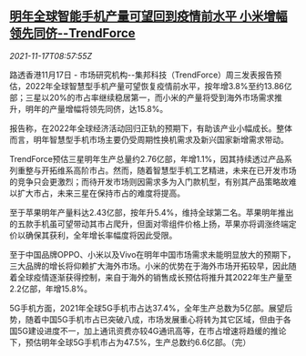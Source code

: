 <!--1637139662000-->
[明年全球智能手机产量可望回到疫情前水平 小米增幅领先同侪--TrendForce](https://cn.reuters.com/article/trendforce-2022-global-smartphohne-1117-idCNKBS2I20PA)
------

<div><i>2021-11-17T08:57:55Z</i></div><p>路透香港11月17日 - 市场研究机构--集邦科技（TrendForce）周三发表报告预估，2022年全球智慧型手机产量可望恢复疫情前水平，按年增3.8%至约13.86亿部；三星以20%的市占率继续稳居第一，而小米的产量将受到海外市场需求推升，明年的产量增幅将领先同侪，达15.8%。</p><p>报告称，在2022年全球经济活动回归正轨的预期下，有助该产业小幅成长。整体而言，明年智慧型手机市场主要仍受周期性换机需求及新兴国家新增需求带动。</p><p>TrendForce预估三星明年生产总量约2.76亿部，年增1.1%，因其持续透过产品系列重整与开拓维系高阶市占。然而，随着智慧型手机工艺精进，未来在已开发市场的竞争只会更激烈；而待开发市场则因需求多为入门款机型，有别其产品策略故难以扩大市占，未来三星在保持市占的难度将提高。</p><p>至于苹果明年产量料达2.43亿部，按年升5.4%，维持全球第二名。苹果明年推出的五款手机虽可望带动其市占爬升，但面对零组件价格上扬，苹果亦将调涨终端定价以确保其获利，全年增长率幅度将因此受限。</p><p>至于中国品牌OPPO、小米以及Vivo在明年中国市场需求未能明显放大的预期下，三大品牌的增长将仰赖扩大海外市场。小米的优势在于海外市场开拓较早，因此随着全球疫情逐渐获得控制，来自于海外的销售成长预估将推升其2022年生产量至2.2亿部，年增15.8%。</p><p>5G手机方面，2021年全球5G手机市占达37.4%，全年生产总数为5亿部。展望后势，随着中国5G手机市占已突破八成，市场发展重心将转为其它区域，但由于各国5G建设进度不一，加上通讯资费亦较4G通讯高等，在市占增速将趋缓的推论下，预估明年全球5G手机市占为47.5%，生产总数约6.6亿部。（完）</p>
